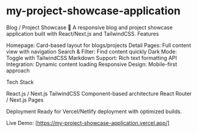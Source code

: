 # my-project-showcase-application
Blog / Project Showcase 🚀
A responsive blog and project showcase application built with React/Next.js and TailwindCSS.
Features

Homepage: Card-based layout for blogs/projects
Detail Pages: Full content view with navigation
Search & Filter: Find content quickly
Dark Mode: Toggle with TailwindCSS
Markdown Support: Rich text formatting
API Integration: Dynamic content loading
Responsive Design: Mobile-first approach

Tech Stack

React.js / Next.js
TailwindCSS
Component-based architecture
React Router / Next.js Pages

Deployment
Ready for Vercel/Netlify deployment with optimized builds.

Live Demo: [https://my-project-showcase-application.vercel.app/] 
